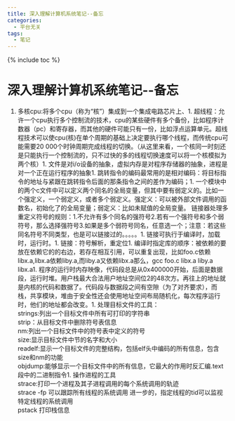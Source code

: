 ```yaml
---
title: 深入理解计算机系统笔记--备忘
categories:
  - 平台无关
tags:
  - 笔记
---
```

{% include toc %}

# 深入理解计算机系统笔记--备忘
1. 多核cpu:将多个cpu（称为“核”）集成到一个集成电路芯片上、1. 超线程：允许一个cpu执行多个控制流的技术，cpu的某些硬件有多个备份，比如程序计数器（pc）和寄存器，而其他的硬件可能只有一份，比如浮点运算单元。超线程技术可以使cpu(核)在单个周期的基础上决定要执行哪个线程，而传统cpu可能需要20 000个时钟周期完成线程的切换。（从这里来看，一个核同一时刻还是只能执行一个控制流的，只不过快的多的线程切换速度可以将一个核模拟为两个核）1. 文件是对i/o设备的抽象，虚拟内存是对程序存储器的抽象，进程是对一个正在运行程序的抽象1. 跳转指令的编码最常用的是相对编码：将目标指令的地址与紧跟在跳转指令后面的那条指令之间的差作为编码；1. 一个模块中的两个c文件中可以定义两个同名的全局变量，但其中要有弱定义的。比如一个强定义，一个弱定义，或者多个弱定义。强定义：可以被外部文件调用的函数名，初始化了的全局变量；弱定义：比如未赋值的全局变量。 链接器处理多重定义符号的规则：1.不允许有多个同名的强符号2.若有一个强符号和多个弱符号，那么选择强符号3.如果是多个弱符号同名，任意选一个；注意：若这些同名符号不同类型，也是可以链接过的。。。。。1. 链接可执行于编译时，加载时，运行时。1. 链接：符号解析，重定位1. 编译时指定库的顺序：被依赖的要放在依赖它的的右边，若存在相互引用，可以重复出现，比如foo.c依赖libx.a,libx.a依赖liby.a,而liby.a又依赖libx.a那么，gcc foo.c libx.a liby.a libx.a1. 程序的运行时内存映像，代码段总是从0x400000开始，后面是数据段，运行时堆。用户栈最大合法用户地址空间位2的48次方。再往上的地址就是内核的代码和数据了。代码段与数据段之间有空隙（为了对齐要求），而栈，共享模块，堆由于安全性还会使用地址空间布局随机化，每次程序运行时，他们的地址都会改变。1. 处理目标文件的工具：<br/> strings:列出一个目标文件中所有可打印的字符串<br/> strip：从目标文件中删除符号表信息<br/> nm:列出一个目标文件中的符号表中定义的符号<br/> size:显示目标文件中节的名字和大小<br/> readelf:显示一个目标文件的完整结构，包括elf头中编码的所有信息，包含size和nm的功能<br/> objdump:能够显示一个目标文件中的所有信息，它最大的作用时反汇编.text段中的二进制指令1. 操作进程的工具<br/> strace:打印一个进程及其子进程调用的每个系统调用的轨迹<br/> strace -fp 可以跟踪所有线程的系统调用 进一步的，指定线程的tid可以监视特定线程的系统调用<br/> pstack 打印栈信息